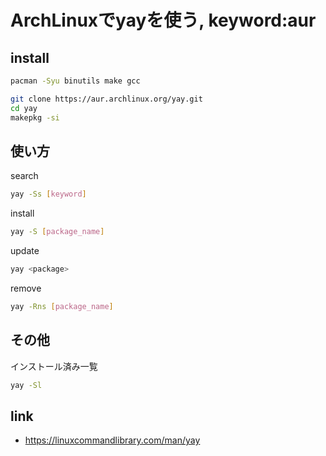 # ArchLinuxでyayを使う, keyword:aur

## install

```bash
pacman -Syu binutils make gcc
```

```bash
git clone https://aur.archlinux.org/yay.git
cd yay
makepkg -si
```

## 使い方

search

```bash
yay -Ss [keyword]
```

install

```bash
yay -S [package_name]
```

update

```bash
yay <package>
```

remove

```bash
yay -Rns [package_name]
```

## その他

インストール済み一覧
```bash
yay -Sl
```

## link

* <https://linuxcommandlibrary.com/man/yay>

<!--
```bash
```
a
-->